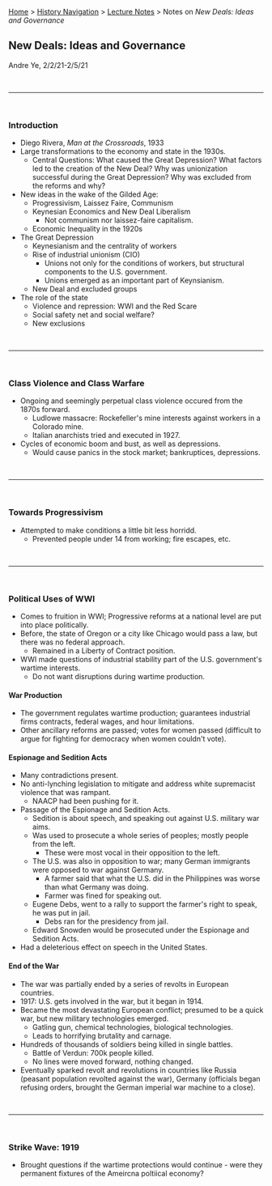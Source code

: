 [Home](https://andre-ye.github.io) > [History Navigation](https://andre-ye.github.io/history/history_navigation) > [Lecture Notes](https://andre-ye.github.io/history/history_navigation#lecture-notes) > Notes on *New Deals: Ideas and Governance*

## New Deals: Ideas and Governance
Andre Ye, 2/2/21-2/5/21

<br>

---

<br>

### Introduction
- Diego Rivera, *Man at the Crossroads*, 1933
- Large transformations to the economy and state in the 1930s.
  - Central Questions: What caused the Great Depression? What factors led to the creation of the New Deal? Why was unionization successful during the Great Depression? Why was excluded from the reforms and why?
- New ideas in the wake of the Gilded Age:
  - Progressivism, Laissez Faire, Communism
  - Keynesian Economics and New Deal Liberalism
    - Not communism nor laissez-faire capitalism.
  - Economic Inequality in the 1920s
- The Great Depression
  - Keynesianism and the centrality of workers
  - Rise of industrial unionism (CIO)
    - Unions not only for the conditions of workers, but structural components to the U.S. government.
    - Unions emerged as an important part of Keynsianism.
  - New Deal and excluded groups
- The role of the state
  - Violence and repression: WWI and the Red Scare
  - Social safety net and social welfare?
  - New exclusions

<br>

---

<br>

### Class Violence and Class Warfare
- Ongoing and seemingly perpetual class violence occured from the 1870s forward.
  - Ludlowe massacre: Rockefeller's mine interests against workers in a Colorado mine.
  - Italian anarchists tried and executed in 1927.
- Cycles of economic boom and bust, as well as depressions.
  - Would cause panics in the stock market; bankruptices, depressions.
  
<br>

---

<br>

### Towards Progressivism
- Attempted to make conditions a little bit less horridd.
  - Prevented people under 14 from working; fire escapes, etc.

<br>

---

<br>

### Political Uses of WWI
- Comes to fruition in WWI; Progressive reforms at a national level are put into place politically.
- Before, the state of Oregon or a city like Chicago would pass a law, but there was no federal approach.
  - Remained in a Liberty of Contract position.
- WWI made questions of industrial stability part of the U.S. government's wartime interests.
  - Do not want disruptions during wartime production.

#### War Production
- The government regulates wartime production; guarantees industrial firms contracts, federal wages, and hour limitations.
- Other ancillary reforms are passed; votes for women passed (difficult to argue for fighting for democracy when women couldn't vote).

#### Espionage and Sedition Acts
- Many contradictions present.
- No anti-lynching legislation to mitigate and address white supremacist violence that was rampant.
  - NAACP had been pushing for it.
- Passage of the Espionage and Sedition Acts.
  - Sedition is about speech, and speaking out against U.S. military war aims.
  - Was used to prosecute a whole series of peoples; mostly people from the left.
    - These were most vocal in their opposition to the left.
  - The U.S. was also in opposition to war; many German immigrants were opposed to war against Germany.
    - A farmer said that what the U.S. did in the Philippines was worse than what Germany was doing.
    - Farmer was fined for speaking out.
  - Eugene Debs, went to a rally to support the farmer's right to speak, he was put in jail.
    - Debs ran for the presidency from jail.
  - Edward Snowden would be prosecuted under the Espionage and Sedition Acts.
- Had a deleterious effect on speech in the United States.

#### End of the War
- The war was partially ended by a series of revolts in European countries.
- 1917: U.S. gets involved in the war, but it began in 1914.
- Became the most devastating European conflict; presumed to be a quick war, but new military technologies emerged.
  - Gatling gun, chemical technologies, biological technologies.
  - Leads to horrifying brutality and carnage.
- Hundreds of thousands of soldiers being killed in single battles.
  - Battle of Verdun: 700k people killed.
  - No lines were moved forward, nothing changed.
- Eventually sparked revolt and revolutions in countries like Russia (peasant population revolted against the war), Germany (officials began refusing orders, brought the German imperial war machine to a close).

<br>

---

<br>

### Strike Wave: 1919
- Brought questions if the wartime protections would continue - were they permanent fixtures of the Ameircna poltiical economy?



































































































